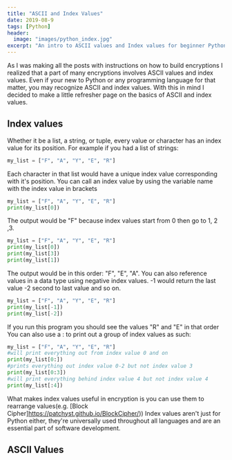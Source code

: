 ```yaml
---
title: "ASCII and Index Values"
date: 2019-08-9
tags: [Python]
header:
  image: "images/python_index.jpg"
excerpt: "An intro to ASCII values and Index values for beginner Python Programmers"
---
```

As I was making all the posts with instructions on how to build encryptions I realized that a part of many encryptions involves ASCII values and index values. Even if your new to Python or any programming language for that matter, you may recognize ASCII and index values. With this in mind I decided to make a little refresher page on the basics of ASCII and index values.

## Index values
Whether it be a list, a string, or tuple, every value or character has an index value for its position. For example if you had a list of strings:
```python
my_list = ["F", "A", "Y", "E", "R"]
```
Each character in that list would have a unique index value corresponding with it's position. You can call an index value by using the variable name with the index value in brackets
```python
my_list = ["F", "A", "Y", "E", "R"]
print(my_list[0])
```
The output would be "F" because index values start from 0 then go to 1, 2 ,3.
```python
my_list = ["F", "A", "Y", "E", "R"]
print(my_list[0])
print(my_list[3])
print(my_list[1])
```
The output would be in this order: "F", "E", "A". You can also reference values in a data type using negative index values. -1 would return the last value -2 second to last value and so on.
```python
my_list = ["F", "A", "Y", "E", "R"]
print(my_list[-1])
print(my_list[-2])
```
If you run this program you should see the values "R" and "E" in that order
You can also use a : to print out a group of index values as such:
```python
my_list = ["F", "A", "Y", "E", "R"]
#will print everything out from index value 0 and on
print(my_list[0:])
#prints everything out index value 0-2 but not index value 3
print(my_list[0:3])
#will print everything behind index value 4 but not index value 4
print(my_list[:4])
```
What makes index values useful in encryption is you can use them to rearrange values(e.g. [Block Cipher]https://patchyst.github.io/BlockCipher/)) Index values aren't just for Python either, they're universally used throughout all languages and are an essential part of software development.

## ASCII Values
